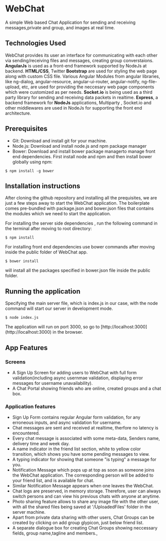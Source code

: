 # WebChat
A simple Web based Chat Application for sending and receiving messages,private and group, and images at real time.

## Technologies Used 
WebChat provides its user an interface for communicating with each other via sending/receiving files and messages, creating group converstaions.
**AngularJs** is used as a front-end framework supported by NodeJs at backend. **HTML/CSS**, Twitter **Bootstrap** are used for styling the web page along with custom CSS file. Various Angular Modules from angular libraries, like ng-dialog, angular-resource, angular-ui-router, angular-notify, ng-file-upload, etc, are used for providing the neccesary web page components which were customized as per needs.
**Socket.io** is being used as a third party library for sending and receiving data packets in realtime. **Express**, a backend framework for **NodeJs** applications, Multiparty , Socket.io and other middlewares are used in NodeJs for supporting the front end architecture.

## Prerequisites

* Git: Download and install git for your machine.
* Node.js: Download and install node.js and npm package manager
* Bower: Download and install bower package managerto manage front end dependencies. First install node and npm and then install bower globally using npm:
```
$ npm install -g bower
```

## Installation instructions
 
 After cloning the github repository and installing all the prequisites, we are just a few steps away to start the WebChat application.
 The boilerplate comes pre-bundled with package.json and bower.json files that contains the modules which we need to start the application.
 
 For installing the server side dependencies , run the following command in the terminal after moving to root directory:
 
 ``` 
 $ npm install
 ```
 
 For installing front end dependencies use bower commands after moving inside the public folder of WebChat app.

``` 
$ bower install 
```  
will install all the packages specified in bower.json file inside the public folder.

## Running the application
 
 Specifying the main server file, which is index.js in our case, with the node command will start our server in development mode.
```
$ node index.js
```
The application will run on port 3000, so go to [http://localhost:3000] (http://localhost:3000) in the browser.

## App Features

### Screens
* A Sign Up Screen for adding users to WebChat with full form validation(including async usernmae validation, displaying error messages for username unavailability).
* A Chat Portal showing friends who are online, created groups and a chat box.

### Application features

* Sign Up Form contains regular Angular form validation, for any erroneous inputs, and async validation for username. 
* Chat messages are sent and received at realtime, therfore no latency is encountered.
* Every chat message is associated with some meta-data, Senders name, delivery time and week day.
* A name indicator in the friend list section, white to yellow color transition, which shows you have some pending messages to view.
* A typing indicator for showing that someone "is typing" a message for you.
* Notification Message which pops up at top as soon as someone joins the WebChat application. The corresponding person will be added to your friend list, and is available for chat.
* Similar Notification Message appears when one leaves the WebChat.
* Chat logs are preserved, in memory storage. Therefore, user can always switch persons and can view his previous chats with anyone at anytime.
* Photo sharing feature allows to share any image file with the other user, with all the shared files being saved at '/UploadedFiles' folder in the server machine.
* Apart from private data sharing with other users, Chat Groups can be created by clicking on add group glypicon, just below friend list.
* A separate dialogue box for creating Chat Groups showing neccessary fields, group name,tagline and members., 


